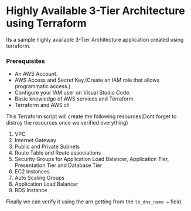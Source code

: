 # Highly Available 3-Tier Architecture using Terraform

Its a sample highly available 3-Tier Architecture application created using terraform.

### Prerequisites
* An AWS Account.
* AWS Access and Secret Key.(Create an IAM role that allows programmatic access.)
* Configure your IAM user on Visual Studio Code.
* Basic knowledge of AWS services and Terraform.
* Terraform and AWS cli

This Terraform script will create the following resources(Dont forget to distroy the resources once we verified everything)

1. VPC
2. Internet Gateway
3. Public and Private Subnets
4. Route Table and Route associations
5. Security Groups for Application Load Balancer, Application Tier, Presentation Tier and Database Tier
6. EC2 Instances
7. Auto Scaling Groups
8. Application Load Balancer
9. RDS Instance

Finally we can verify it using the arn getting from the ```lb_dns_name =``` field.
